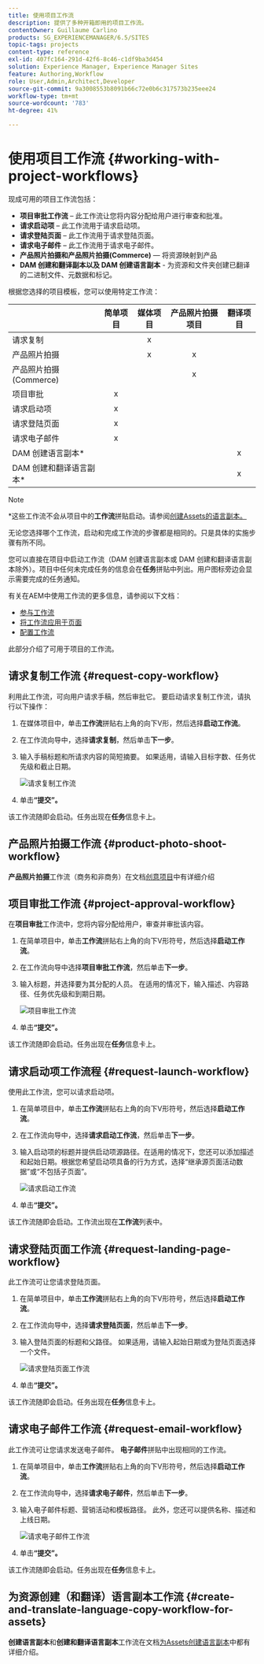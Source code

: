 ```yaml
---
title: 使用项目工作流
description: 提供了多种开箱即用的项目工作流。
contentOwner: Guillaume Carlino
products: SG_EXPERIENCEMANAGER/6.5/SITES
topic-tags: projects
content-type: reference
exl-id: 407fc164-291d-42f6-8c46-c1df9ba3d454
solution: Experience Manager, Experience Manager Sites
feature: Authoring,Workflow
role: User,Admin,Architect,Developer
source-git-commit: 9a3008553b8091b66c72e0b6c317573b235eee24
workflow-type: tm+mt
source-wordcount: '783'
ht-degree: 41%

---
```



# 使用项目工作流 {#working-with-project-workflows}

现成可用的项目工作流包括：

* **项目审批工作流** – 此工作流让您将内容分配给用户进行审查和批准。
* **请求启动项** – 此工作流用于请求启动项。
* **请求登陆页面** – 此工作流用于请求登陆页面。
* **请求电子邮件** – 此工作流用于请求电子邮件。
* **产品照片拍摄和产品照片拍摄(Commerce)** — 将资源映射到产品
* **DAM 创建和翻译副本以及 DAM 创建语言副本** - 为资源和文件夹创建已翻译的二进制文件、元数据和标记。

根据您选择的项目模板，您可以使用特定工作流：

|   | **简单项目** | **媒体项目** | **产品照片拍摄项目** | **翻译项目** |
|---|:-:|:-:|:-:|:-:|
| 请求复制 |  | x |  |  |
| 产品照片拍摄 |  | x | x |  |
| 产品照片拍摄(Commerce) |  |  | x |  |
| 项目审批 | x |  |  |  |
| 请求启动项 | x |  |  |  |
| 请求登陆页面 | x |  |  |  |
| 请求电子邮件 | x |  |  |  |
| DAM 创建语言副本&ast; |  |  |  | x |
| DAM 创建和翻译语言副本&ast; |  |  |  | x |

>[!NOTE]
>
>&ast;这些工作流不会从项目中的&#x200B;**工作流**&#x200B;拼贴启动。请参阅[创建Assets的语言副本。](/help/sites-administering/tc-manage.md)

无论您选择哪个工作流，启动和完成工作流的步骤都是相同的。只是具体的实施步骤有所不同。

您可以直接在项目中启动工作流（DAM 创建语言副本或 DAM 创建和翻译语言副本除外）。项目中任何未完成任务的信息会在&#x200B;**任务**&#x200B;拼贴中列出。用户图标旁边会显示需要完成的任务通知。

有关在AEM中使用工作流的更多信息，请参阅以下文档：

* [参与工作流](/help/sites-authoring/workflows-participating.md)
* [将工作流应用于页面](/help/sites-authoring/workflows-applying.md)
* [配置工作流](/help/sites-administering/workflows.md)

此部分介绍了可用于项目的工作流。

## 请求复制工作流 {#request-copy-workflow}

利用此工作流，可向用户请求手稿，然后审批它。 要启动请求复制工作流，请执行以下操作：

1. 在媒体项目中，单击&#x200B;**工作流**&#x200B;拼贴右上角的向下V形，然后选择&#x200B;**启动工作流**。
1. 在工作流向导中，选择&#x200B;**请求复制**，然后单击&#x200B;**下一步**。
1. 输入手稿标题和所请求内容的简短摘要。 如果适用，请输入目标字数、任务优先级和截止日期。

   ![请求复制工作流](assets/project-request-copy-workflow.png)

1. 单击&#x200B;**“提交”。**

该工作流随即会启动。任务出现在&#x200B;**任务**&#x200B;信息卡上。

## 产品照片拍摄工作流 {#product-photo-shoot-workflow}

**产品照片拍摄**&#x200B;工作流（商务和非商务）在文档[创意项目](/help/sites-authoring/managing-product-information.md)中有详细介绍

## 项目审批工作流 {#project-approval-workflow}

在&#x200B;**项目审批**&#x200B;工作流中，您将内容分配给用户，审查并审批该内容。

1. 在简单项目中，单击&#x200B;**工作流**&#x200B;拼贴右上角的向下V形符号，然后选择&#x200B;**启动工作流**。
1. 在工作流向导中选择&#x200B;**项目审批工作流**，然后单击&#x200B;**下一步**。
1. 输入标题，并选择要为其分配的人员。 在适用的情况下，输入描述、内容路径、任务优先级和到期日期。

   ![项目审批工作流](assets/project-approval-workflow.png)

1. 单击&#x200B;**“提交”。**

该工作流随即会启动。任务出现在&#x200B;**任务**&#x200B;信息卡上。

## 请求启动项工作流程 {#request-launch-workflow}

使用此工作流，您可以请求启动项。

1. 在简单项目中，单击&#x200B;**工作流**&#x200B;拼贴右上角的向下V形符号，然后选择&#x200B;**启动工作流**。
1. 在工作流向导中，选择&#x200B;**请求启动工作流**，然后单击&#x200B;**下一步**。
1. 输入启动项的标题并提供启动项源路径。在适用的情况下，您还可以添加描述和起始日期。根据您希望启动项具备的行为方式，选择“继承源页面活动数据”或“不包括子页面”。

   ![请求启动工作流](assets/project-request-launch-workflow.png)

1. 单击&#x200B;**“提交”。**

该工作流随即会启动。工作流出现在&#x200B;**工作流**&#x200B;列表中。

## 请求登陆页面工作流 {#request-landing-page-workflow}

此工作流可让您请求登陆页面。

1. 在简单项目中，单击&#x200B;**工作流**&#x200B;拼贴右上角的向下V形符号，然后选择&#x200B;**启动工作流**。
1. 在工作流向导中，选择&#x200B;**请求登陆页面**，然后单击&#x200B;**下一步**。
1. 输入登陆页面的标题和父路径。 如果适用，请输入起始日期或为登陆页面选择一个文件。

   ![请求登陆页面工作流](assets/project-request-landing-page-workflow.png)

1. 单击&#x200B;**“提交”。**

该工作流随即会启动。任务出现在&#x200B;**任务**&#x200B;信息卡上。

## 请求电子邮件工作流 {#request-email-workflow}

此工作流可让您请求发送电子邮件。 **电子邮件**&#x200B;拼贴中出现相同的工作流。

1. 在简单项目中，单击&#x200B;**工作流**&#x200B;拼贴右上角的向下V形符号，然后选择&#x200B;**启动工作流**。
1. 在工作流向导中，选择&#x200B;**请求电子邮件**，然后单击&#x200B;**下一步**。
1. 输入电子邮件标题、营销活动和模板路径。 此外，您还可以提供名称、描述和上线日期。

   ![请求电子邮件工作流](assets/project-request-email-workflow.png)

1. 单击&#x200B;**“提交”。**

该工作流随即会启动。任务出现在&#x200B;**任务**&#x200B;信息卡上。

## 为资源创建（和翻译）语言副本工作流 {#create-and-translate-language-copy-workflow-for-assets}

**创建语言副本**&#x200B;和&#x200B;**创建和翻译语言副本**&#x200B;工作流在文档[为Assets创建语言副本](/help/assets/translation-projects.md)中都有详细介绍。
